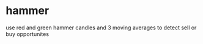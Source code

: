 # hammer
use red and green hammer candles and 3 moving averages to detect sell or buy opportunites  
